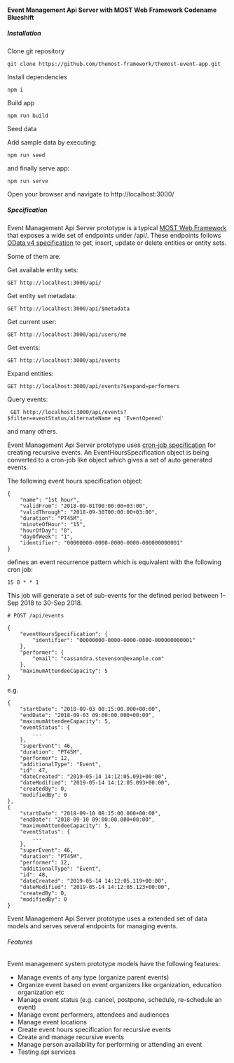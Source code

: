 #### Event Management Api Server with MOST Web Framework Codename Blueshift

##### Installation

Clone git repository

    git clone https://github.com/themost-framework/themost-event-app.git
    
Install dependencies

    npm i
    
Build app

    npm run build
    
Seed data

Add sample data by executing:

    npm run seed
    
and finally serve app:

    npm run serve
    
Open your browser and navigate to http://localhost:3000/

##### Specification

Event Management Api Server prototype is a typical [MOST Web Framework](https://github.com/themost-framework/themost) 
that exposes a wide set of endpoints under /api/. 
These endpoints follows [OData v4 specification](https://www.odata.org/documentation/) to get, insert, update or delete entities or entity sets. 

Some of them are:

Get available entity sets:

    GET http://localhost:3000/api/
    
Get entity set metadata:

    GET http://localhost:3000/api/$metadata
    
Get current user:

    GET http://localhost:3000/api/users/me
    
Get events:

    GET http://localhost:3000/api/events
    
Expand entities:

    GET http://localhost:3000/api/events?$expand=performers
    
Query events:

     GET http://localhost:3000/api/events?$filter=eventStatus/alternateName eq 'EventOpened'

and many others.

Event Management Api Server prototype uses [cron-job specification](https://cron-job.org/en/) for creating recursive events.
An EventHoursSpecification object is being converted to a cron-job like object which gives a set of auto generated events.

The following event hours specification object:

    {
        "name": "1st hour",
        "validFrom": "2018-09-01T00:00:00+03:00",
        "validThrough": "2018-09-30T00:00:00+03:00",
        "duration": "PT45M",
        "minuteOfHour": "15",
        "hourOfDay": "8",
        "dayOfWeek": "1",
        "identifier": "00000000-0000-0000-0000-000000000001"
    }

defines an event recurrence pattern which is equivalent with the following cron job:

    15 8 * * 1
    
This job will generate a set of sub-events for the defined period between 1-Sep 2018 to 30-Sep 2018.

    # POST /api/events
    
    {
        "eventHoursSpecification": {
            "identifier": "00000000-0000-0000-0000-000000000001"
        },
        "performer": {
            "email": "cassandra.stevenson@example.com"
        },
        "maximumAttendeeCapacity": 5
    }
    
e.g. 

    {
        "startDate": "2018-09-03 08:15:00.000+00:00",
        "endDate": "2018-09-03 09:00:00.000+00:00",
        "maximumAttendeeCapacity": 5,
        "eventStatus": {
            ...
        },
        "superEvent": 46,
        "duration": "PT45M",
        "performer": 12,
        "additionalType": "Event",
        "id": 47,
        "dateCreated": "2019-05-14 14:12:05.091+00:00",
        "dateModified": "2019-05-14 14:12:05.093+00:00",
        "createdBy": 0,
        "modifiedBy": 0
    },
    {
        "startDate": "2018-09-10 08:15:00.000+00:00",
        "endDate": "2018-09-10 09:00:00.000+00:00",
        "maximumAttendeeCapacity": 5,
        "eventStatus": {
            ...
        },
        "superEvent": 46,
        "duration": "PT45M",
        "performer": 12,
        "additionalType": "Event",
        "id": 48,
        "dateCreated": "2019-05-14 14:12:05.119+00:00",
        "dateModified": "2019-05-14 14:12:05.123+00:00",
        "createdBy": 0,
        "modifiedBy": 0
    }

Event Management Api Server prototype uses a extended set of data models and serves several endpoints
for managing events. 

###### Features

Event management system prototype models have the following features:

* Manage events of any type (organize parent events)
* Organize event based on event organizers like organization, education organization etc
* Manage event status (e.g. cancel, postpone, schedule, re-schedule an event)
* Manage event performers, attendees and audiences
* Manage event locations
* Create event hours specification for recursive events
* Create and manage recursive events
* Manage person availability for performing or attending an event
* Testing api services
